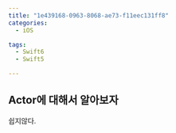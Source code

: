 ```yaml
---
title: "1e439168-0963-8068-ae73-f11eec131ff8"
categories:
  - iOS

tags:
  - Swift6
  - Swift5

---
```



## Actor에 대해서 알아보자


쉽지않다.

